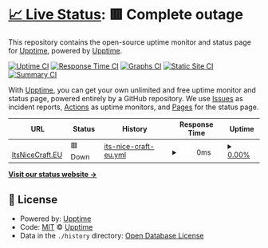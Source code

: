 # [📈 Live Status](https://upptime.github.io/upptime): <!--live status--> **🟥 Complete outage**

This repository contains the open-source uptime monitor and status page for [Upptime](https://upptime.js.org), powered by [Upptime](https://github.com/upptime/upptime).

[![Uptime CI](https://github.com/ItsNiceCraft/status/workflows/Uptime%20CI/badge.svg)](https://github.com/ItsNiceCraft/status/actions?query=workflow%3A%22Uptime+CI%22)
[![Response Time CI](https://github.com/ItsNiceCraft/status/workflows/Response%20Time%20CI/badge.svg)](https://github.com/ItsNiceCraft/status/actions?query=workflow%3A%22Response+Time+CI%22)
[![Graphs CI](https://github.com/ItsNiceCraft/status/workflows/Graphs%20CI/badge.svg)](https://github.com/ItsNiceCraft/status/actions?query=workflow%3A%22Graphs+CI%22)
[![Static Site CI](https://github.com/ItsNiceCraft/status/workflows/Static%20Site%20CI/badge.svg)](https://github.com/ItsNiceCraft/status/actions?query=workflow%3A%22Static+Site+CI%22)
[![Summary CI](https://github.com/ItsNiceCraft/status/workflows/Summary%20CI/badge.svg)](https://github.com/ItsNiceCraft/status/actions?query=workflow%3A%22Summary+CI%22)

With [Upptime](https://upptime.js.org), you can get your own unlimited and free uptime monitor and status page, powered entirely by a GitHub repository. We use [Issues](https://github.com/upptime/upptime/issues) as incident reports, [Actions](https://github.com/ItsNiceCraft/status/actions) as uptime monitors, and [Pages](https://upptime.github.io/upptime) for the status page.

<!--start: status pages-->
<!-- This summary is generated by Upptime (https://github.com/upptime/upptime) -->
<!-- Do not edit this manually, your changes will be overwritten -->
<!-- prettier-ignore -->
| URL | Status | History | Response Time | Uptime |
| --- | ------ | ------- | ------------- | ------ |
| <img alt="" src="https://favicons.githubusercontent.com/itsnicecraft.eu" height="13"> [ItsNiceCraft.EU](https://itsnicecraft.eu) | 🟥 Down | [its-nice-craft-eu.yml](https://github.com/ItsNiceCraft/status/commits/HEAD/history/its-nice-craft-eu.yml) | <details><summary><img alt="Response time graph" src="./graphs/its-nice-craft-eu/response-time-week.png" height="20"> 0ms</summary><br><a href="https://status.itsnicecraft.eu/history/its-nice-craft-eu"><img alt="Response time 546" src="https://img.shields.io/endpoint?url=https%3A%2F%2Fraw.githubusercontent.com%2FItsNiceCraft%2Fstatus%2FHEAD%2Fapi%2Fits-nice-craft-eu%2Fresponse-time.json"></a><br><a href="https://status.itsnicecraft.eu/history/its-nice-craft-eu"><img alt="24-hour response time 0" src="https://img.shields.io/endpoint?url=https%3A%2F%2Fraw.githubusercontent.com%2FItsNiceCraft%2Fstatus%2FHEAD%2Fapi%2Fits-nice-craft-eu%2Fresponse-time-day.json"></a><br><a href="https://status.itsnicecraft.eu/history/its-nice-craft-eu"><img alt="7-day response time 0" src="https://img.shields.io/endpoint?url=https%3A%2F%2Fraw.githubusercontent.com%2FItsNiceCraft%2Fstatus%2FHEAD%2Fapi%2Fits-nice-craft-eu%2Fresponse-time-week.json"></a><br><a href="https://status.itsnicecraft.eu/history/its-nice-craft-eu"><img alt="30-day response time 0" src="https://img.shields.io/endpoint?url=https%3A%2F%2Fraw.githubusercontent.com%2FItsNiceCraft%2Fstatus%2FHEAD%2Fapi%2Fits-nice-craft-eu%2Fresponse-time-month.json"></a><br><a href="https://status.itsnicecraft.eu/history/its-nice-craft-eu"><img alt="1-year response time 546" src="https://img.shields.io/endpoint?url=https%3A%2F%2Fraw.githubusercontent.com%2FItsNiceCraft%2Fstatus%2FHEAD%2Fapi%2Fits-nice-craft-eu%2Fresponse-time-year.json"></a></details> | <details><summary><a href="https://status.itsnicecraft.eu/history/its-nice-craft-eu">0.00%</a></summary><a href="https://status.itsnicecraft.eu/history/its-nice-craft-eu"><img alt="All-time uptime 36.59%" src="https://img.shields.io/endpoint?url=https%3A%2F%2Fraw.githubusercontent.com%2FItsNiceCraft%2Fstatus%2FHEAD%2Fapi%2Fits-nice-craft-eu%2Fuptime.json"></a><br><a href="https://status.itsnicecraft.eu/history/its-nice-craft-eu"><img alt="24-hour uptime 0.00%" src="https://img.shields.io/endpoint?url=https%3A%2F%2Fraw.githubusercontent.com%2FItsNiceCraft%2Fstatus%2FHEAD%2Fapi%2Fits-nice-craft-eu%2Fuptime-day.json"></a><br><a href="https://status.itsnicecraft.eu/history/its-nice-craft-eu"><img alt="7-day uptime 0.00%" src="https://img.shields.io/endpoint?url=https%3A%2F%2Fraw.githubusercontent.com%2FItsNiceCraft%2Fstatus%2FHEAD%2Fapi%2Fits-nice-craft-eu%2Fuptime-week.json"></a><br><a href="https://status.itsnicecraft.eu/history/its-nice-craft-eu"><img alt="30-day uptime 1.38%" src="https://img.shields.io/endpoint?url=https%3A%2F%2Fraw.githubusercontent.com%2FItsNiceCraft%2Fstatus%2FHEAD%2Fapi%2Fits-nice-craft-eu%2Fuptime-month.json"></a><br><a href="https://status.itsnicecraft.eu/history/its-nice-craft-eu"><img alt="1-year uptime 36.59%" src="https://img.shields.io/endpoint?url=https%3A%2F%2Fraw.githubusercontent.com%2FItsNiceCraft%2Fstatus%2FHEAD%2Fapi%2Fits-nice-craft-eu%2Fuptime-year.json"></a></details>

<!--end: status pages-->

[**Visit our status website →**](https://upptime.github.io/upptime)

## 📄 License

- Powered by: [Upptime](https://github.com/upptime/upptime)
- Code: [MIT](./LICENSE) © [Upptime](https://upptime.js.org)
- Data in the `./history` directory: [Open Database License](https://opendatacommons.org/licenses/odbl/1-0/)
